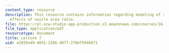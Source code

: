 ```yaml
---
content_type: resource
description: This resource contains information regarding modeling of rocket nozzles;
  effects of nozzle area ratio.
file: https://ol-ocw-studio-app-production.s3.amazonaws.com/courses/16-50-introduction-to-propulsion-systems-spring-2012/e2035e49d0312366d0772766f594b671_MIT16_50S12_lec7.pdf
file_type: application/pdf
resourcetype: Document
title: Lecture 7
uid: e2035e49-d031-2366-d077-2766f594b671
---
```


